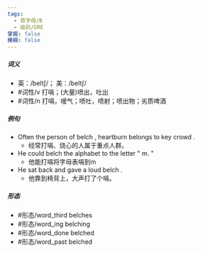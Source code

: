 ```yaml
---
tags:
  - 首字母/B
  - 级别/GRE
掌握: false
模糊: false
---
```

##### 词义
- 英：/beltʃ/； 美：/beltʃ/
- #词性/v  打嗝；(大量)喷出，吐出
- #词性/n  打嗝，嗳气；喷吐，喷射；喷出物；劣质啤酒
##### 例句
- Often the person of belch , heartburn belongs to key crowd .
	- 经常打嗝、烧心的人属于重点人群。
- He could belch the alphabet to the letter " m. "
	- 他能打嗝将字母表嗝到m
- He sat back and gave a loud belch .
	- 他靠到椅背上，大声打了个嗝。
##### 形态
- #形态/word_third belches
- #形态/word_ing belching
- #形态/word_done belched
- #形态/word_past belched
